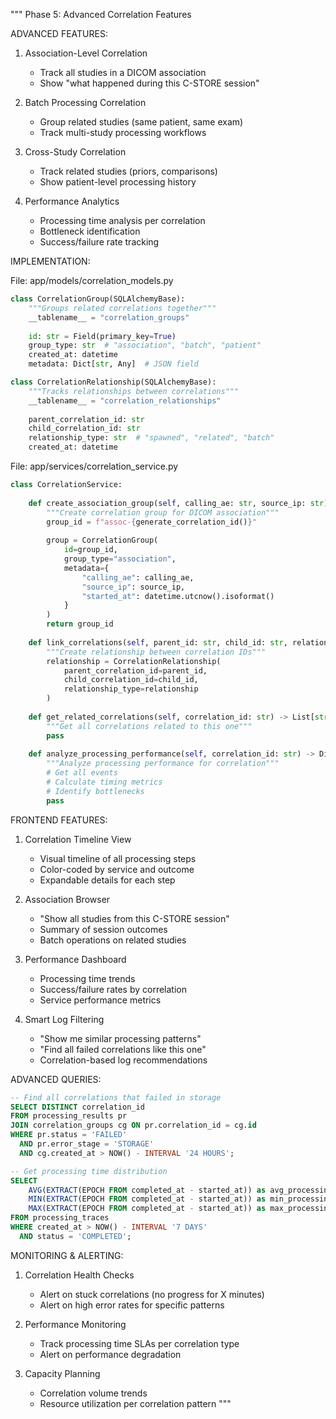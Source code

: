 """
Phase 5: Advanced Correlation Features

ADVANCED FEATURES:

1. Association-Level Correlation
   - Track all studies in a DICOM association
   - Show "what happened during this C-STORE session"

2. Batch Processing Correlation  
   - Group related studies (same patient, same exam)
   - Track multi-study processing workflows

3. Cross-Study Correlation
   - Track related studies (priors, comparisons)
   - Show patient-level processing history

4. Performance Analytics
   - Processing time analysis per correlation
   - Bottleneck identification
   - Success/failure rate tracking

IMPLEMENTATION:

File: app/models/correlation_models.py
```python
class CorrelationGroup(SQLAlchemyBase):
    """Groups related correlations together"""
    __tablename__ = "correlation_groups"
    
    id: str = Field(primary_key=True)
    group_type: str  # "association", "batch", "patient"
    created_at: datetime
    metadata: Dict[str, Any]  # JSON field

class CorrelationRelationship(SQLAlchemyBase):
    """Tracks relationships between correlations"""
    __tablename__ = "correlation_relationships"
    
    parent_correlation_id: str
    child_correlation_id: str
    relationship_type: str  # "spawned", "related", "batch"
    created_at: datetime
```

File: app/services/correlation_service.py
```python
class CorrelationService:
    
    def create_association_group(self, calling_ae: str, source_ip: str) -> str:
        """Create correlation group for DICOM association"""
        group_id = f"assoc-{generate_correlation_id()}"
        
        group = CorrelationGroup(
            id=group_id,
            group_type="association",
            metadata={
                "calling_ae": calling_ae,
                "source_ip": source_ip,
                "started_at": datetime.utcnow().isoformat()
            }
        )
        return group_id
    
    def link_correlations(self, parent_id: str, child_id: str, relationship: str):
        """Create relationship between correlation IDs"""
        relationship = CorrelationRelationship(
            parent_correlation_id=parent_id,
            child_correlation_id=child_id,
            relationship_type=relationship
        )
        
    def get_related_correlations(self, correlation_id: str) -> List[str]:
        """Get all correlations related to this one"""
        pass
        
    def analyze_processing_performance(self, correlation_id: str) -> Dict:
        """Analyze processing performance for correlation"""
        # Get all events
        # Calculate timing metrics
        # Identify bottlenecks
        pass
```

FRONTEND FEATURES:

1. Correlation Timeline View
   - Visual timeline of all processing steps
   - Color-coded by service and outcome
   - Expandable details for each step

2. Association Browser
   - "Show all studies from this C-STORE session"
   - Summary of session outcomes
   - Batch operations on related studies

3. Performance Dashboard
   - Processing time trends
   - Success/failure rates by correlation
   - Service performance metrics

4. Smart Log Filtering
   - "Show me similar processing patterns"
   - "Find all failed correlations like this one"
   - Correlation-based log recommendations

ADVANCED QUERIES:

```sql
-- Find all correlations that failed in storage
SELECT DISTINCT correlation_id 
FROM processing_results pr
JOIN correlation_groups cg ON pr.correlation_id = cg.id
WHERE pr.status = 'FAILED' 
  AND pr.error_stage = 'STORAGE'
  AND cg.created_at > NOW() - INTERVAL '24 HOURS';

-- Get processing time distribution  
SELECT 
    AVG(EXTRACT(EPOCH FROM completed_at - started_at)) as avg_processing_seconds,
    MIN(EXTRACT(EPOCH FROM completed_at - started_at)) as min_processing_seconds,
    MAX(EXTRACT(EPOCH FROM completed_at - started_at)) as max_processing_seconds
FROM processing_traces 
WHERE created_at > NOW() - INTERVAL '7 DAYS'
  AND status = 'COMPLETED';
```

MONITORING & ALERTING:

1. Correlation Health Checks
   - Alert on stuck correlations (no progress for X minutes)
   - Alert on high error rates for specific patterns

2. Performance Monitoring
   - Track processing time SLAs per correlation type
   - Alert on performance degradation

3. Capacity Planning
   - Correlation volume trends
   - Resource utilization per correlation pattern
"""
